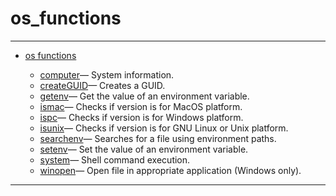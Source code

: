 <!DOCTYPE html PUBLIC "-//W3C//DTD XHTML 1.0 Strict//EN"
"http://www.w3.org/TR/xhtml1/DTD/xhtml1-strict.dtd">
<head>
<html xmlns = "http://www.w3.org/1999/xhtml">
<meta name="generator" content=
"HTML Generated by Nelson"/>
<title>os_functions</title>
</head>

<body>
<body>
<h1 class = "refname">os_functions</h1>
<hr/>

<div>
<ul>
<li><a href = "chapter_os_functions.md" class = "chapter">os functions</a></li>
<ul class = "list-chapter">
<li><a href = computer.md class = "refentry">computer</a>&mdash; <span class = "refentry-description">System information.</span></li>
<li><a href = createGUID.md class = "refentry">createGUID</a>&mdash; <span class = "refentry-description">Creates a GUID.</span></li>
<li><a href = getenv.md class = "refentry">getenv</a>&mdash; <span class = "refentry-description">Get the value of an environment variable.</span></li>
<li><a href = ismac.md class = "refentry">ismac</a>&mdash; <span class = "refentry-description">Checks if version is for MacOS platform.</span></li>
<li><a href = ispc.md class = "refentry">ispc</a>&mdash; <span class = "refentry-description">Checks if version is for Windows platform.</span></li>
<li><a href = isunix.md class = "refentry">isunix</a>&mdash; <span class = "refentry-description">Checks if version is for  GNU Linux or Unix platform.</span></li>
<li><a href = searchenv.md class = "refentry">searchenv</a>&mdash; <span class = "refentry-description">Searches for a file using environment paths.</span></li>
<li><a href = setenv.md class = "refentry">setenv</a>&mdash; <span class = "refentry-description">Set the value of an environment variable.</span></li>
<li><a href = system.md class = "refentry">system</a>&mdash; <span class = "refentry-description">Shell command execution.</span></li>
<li><a href = winopen.md class = "refentry">winopen</a>&mdash; <span class = "refentry-description">Open file in appropriate application (Windows only).</span></li>
</ul>
</ul>
</div>
<hr/>

</body>
</html>

